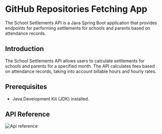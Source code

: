 # GitHub Repositories Fetching App

The School Settlements API is a Java Spring Boot application that provides endpoints for performing settlements for schools and parents based on attendance records.

## Introduction

The School Settlements API allows users to calculate settlements for schools and parents for a specified month. The API calculates fees based on attendance records, taking into account billable hours and hourly rates.

## Prerequisites

- Java Development Kit (JDK) installed.

## API Reference 
![Api reference](https://i.imgur.com/PPJhIxX.png)
